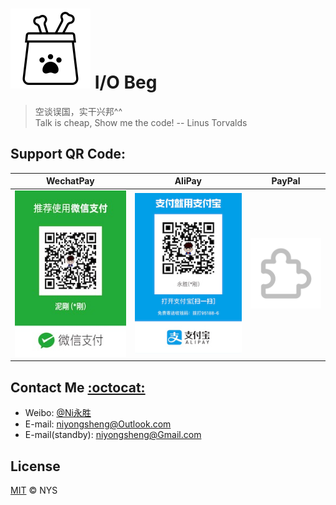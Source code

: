 ![(logo)](https://github.com/niyongsheng/niyongsheng.github.io/blob/master/Beg/BLogo.png)
I/O Beg
===

> 空谈误国，实干兴邦^^\
> Talk is cheap, Show me the code! -- Linus Torvalds

## <a id="Support_QR_Code:"></a>Support QR Code:
WechatPay | AliPay | PayPal
------------ | ------------- | -------------
<img src="https://github.com/niyongsheng/niyongsheng.github.io/blob/master/Beg/IMG_0885.JPG"> | <img src="https://github.com/niyongsheng/niyongsheng.github.io/blob/master/Beg/IMG_0886.jpeg"> | <img src="https://github.com/niyongsheng/niyongsheng.github.io/blob/master/logo.png">

## Contact Me [:octocat:](https://niyongsheng.github.io)
* Weibo: [@Ni永胜](https://weibo.com/u/2198015423)
* E-mail: niyongsheng@Outlook.com
* E-mail(standby): niyongsheng@Gmail.com

## License

[MIT](LICENSE) © NYS
